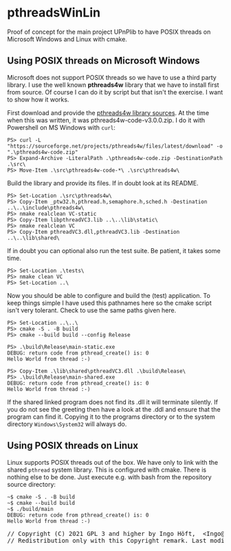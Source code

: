 # pthreadsWinLin
Proof of concept for the main project UPnPlib to have POSIX threads on Microsoft Windows and Linux with cmake.

## Using POSIX threads on Microsoft Windows
Microsoft does not support POSIX threads so we have to use a third party library. I use the well known **pthreads4w** library that we have to install first from source. Of course I can do it by script but that isn't the exercise. I want to show how it works.

First download and provide the [pthreads4w library sources](https://sourceforge.net/projects/pthreads4w/files/latest/download). At the time when this was written, it was pthreads4w-code-v3.0.0.zip. I do it with Powershell on MS Windows with `curl`:

    PS> curl -L "https://sourceforge.net/projects/pthreads4w/files/latest/download" -o ".\pthreads4w-code.zip"
    PS> Expand-Archive -LiteralPath .\pthreads4w-code.zip -DestinationPath .\src\
    PS> Move-Item .\src\pthreads4w-code-*\ .\src\pthreads4w\

Build the library and provide its files. If in doubt look at its README.

    PS> Set-Location .\src\pthreads4w\
    PS> Copy-Item _ptw32.h,pthread.h,semaphore.h,sched.h -Destination ..\..\include\pthreads4w\
    PS> nmake realclean VC-static
    PS> Copy-Item libpthreadVC3.lib ..\..\lib\static\
    PS> nmake realclean VC
    PS> Copy-Item pthreadVC3.dll,pthreadVC3.lib -Destination ..\..\lib\shared\

If in doubt you can optional also run the test suite. Be patient, it takes some time.

    PS> Set-Location .\tests\
    PS> nmake clean VC
    PS> Set-Location ..\

Now you should be able to configure and build the (test) application. To keep things simple I have used this pathnames here so the cmake script isn't very tolerant. Check to use the same paths given here.

    PS> Set-Location ..\..\
    PS> cmake -S . -B build
    PS> cmake --build build --config Release

    PS> .\build\Release\main-static.exe
    DEBUG: return code from pthread_create() is: 0
    Hello World from thread :-)

    PS> Copy-Item .\lib\shared\pthreadVC3.dll .\build\Release\
    PS> .\build\Release\main-shared.exe
    DEBUG: return code from pthread_create() is: 0
    Hello World from thread :-)

If the shared linked program does not find its .dll it will terminate silently. If you do not see the greeting then have a look at the .ddl and ensure that the program can find it. Copying it to the programs directory or to the system directory `Windows\System32` will always do.


## Using POSIX threads on Linux
Linux supports POSIX threads out of the box. We have only to link with the shared `pthread` system library. This is configured with cmake. There is nothing else to be done. Just execute e.g. with bash from the repository source directory:

    ~$ cmake -S . -B build
    ~$ cmake --build build
    ~$ ./build/main
    DEBUG: return code from pthread_create() is: 0
    Hello World from thread :-)

<pre>
// Copyright (C) 2021 GPL 3 and higher by Ingo Höft,  &#60;Ingo&#64;Hoeft-online.de&#62;
// Redistribution only with this Copyright remark. Last modified: 2021-08-19
</pre>
